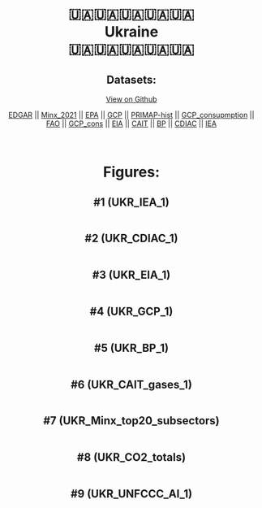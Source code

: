 
<center>
<h1 align="center">
🇺🇦🇺🇦🇺🇦🇺🇦🇺🇦
<br>
Ukraine
<br>
🇺🇦🇺🇦🇺🇦🇺🇦🇺🇦
</h1>
<h2>Datasets:</h2>
<p><a href="https://github.com/dquintani/GreenhouseData/tree/master/country_data/UKR_Ukraine/data">View on Github</a>
<br></p><p><a href="data/UKR_EDGAR.csv">EDGAR</a> || <a href="data/UKR_Minx_2021.csv">Minx_2021</a> || <a href="data/UKR_EPA.csv">EPA</a> || <a href="data/UKR_GCP.csv">GCP</a> || <a href="data/UKR_PRIMAP-hist.csv">PRIMAP-hist</a> || <a href="data/UKR_GCP_consupmption.csv">GCP_consupmption</a> || <a href="data/UKR_FAO.csv">FAO</a> || <a href="data/UKR_GCP_cons.csv">GCP_cons</a> || <a href="data/UKR_EIA.csv">EIA</a> || <a href="data/UKR_CAIT.csv">CAIT</a> || <a href="data/UKR_BP.csv">BP</a> || <a href="data/UKR_CDIAC.csv">CDIAC</a> || <a href="data/UKR_IEA.csv">IEA</a></p><p><br></p>
<h1>Figures:</h1><h2>#1 (UKR_IEA_1)</h2>
<p><img alt="" src="figures/UKR_IEA_1.png" /></p><h2>#2 (UKR_CDIAC_1)</h2>
<p><img alt="" src="figures/UKR_CDIAC_1.png" /></p><h2>#3 (UKR_EIA_1)</h2>
<p><img alt="" src="figures/UKR_EIA_1.png" /></p><h2>#4 (UKR_GCP_1)</h2>
<p><img alt="" src="figures/UKR_GCP_1.png" /></p><h2>#5 (UKR_BP_1)</h2>
<p><img alt="" src="figures/UKR_BP_1.png" /></p><h2>#6 (UKR_CAIT_gases_1)</h2>
<p><img alt="" src="figures/UKR_CAIT_gases_1.png" /></p><h2>#7 (UKR_Minx_top20_subsectors)</h2>
<p><img alt="" src="figures/UKR_Minx_top20_subsectors.png" /></p><h2>#8 (UKR_CO2_totals)</h2>
<p><img alt="" src="figures/UKR_CO2_totals.png" /></p><h2>#9 (UKR_UNFCCC_AI_1)</h2>
<p><img alt="" src="figures/UKR_UNFCCC_AI_1.png" /></p>